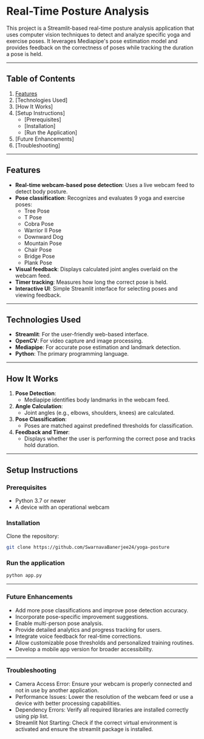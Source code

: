# Real-Time Posture Analysis

This project is a Streamlit-based real-time posture analysis application that uses computer vision techniques to detect and analyze specific yoga and exercise poses. It leverages Mediapipe's pose estimation model and provides feedback on the correctness of poses while tracking the duration a pose is held.

---

## Table of Contents
1. [Features](#features)
2. [Technologies Used]
3. [How It Works]
4. [Setup Instructions]
   - [Prerequisites]
   - [Installation]
   - [Run the Application]
5. [Future Enhancements]
6. [Troubleshooting]

---

## Features

- **Real-time webcam-based pose detection**: Uses a live webcam feed to detect body posture.
- **Pose classification**: Recognizes and evaluates 9 yoga and exercise poses:
  - Tree Pose
  - T Pose
  - Cobra Pose
  - Warrior II Pose
  - Downward Dog
  - Mountain Pose
  - Chair Pose
  - Bridge Pose
  - Plank Pose
- **Visual feedback**: Displays calculated joint angles overlaid on the webcam feed.
- **Timer tracking**: Measures how long the correct pose is held.
- **Interactive UI**: Simple Streamlit interface for selecting poses and viewing feedback.

---

## Technologies Used

- **Streamlit**: For the user-friendly web-based interface.
- **OpenCV**: For video capture and image processing.
- **Mediapipe**: For accurate pose estimation and landmark detection.
- **Python**: The primary programming language.

---

## How It Works

1. **Pose Detection**:
   - Mediapipe identifies body landmarks in the webcam feed.
2. **Angle Calculation**:
   - Joint angles (e.g., elbows, shoulders, knees) are calculated.
3. **Pose Classification**:
   - Poses are matched against predefined thresholds for classification.
4. **Feedback and Timer**:
   - Displays whether the user is performing the correct pose and tracks hold duration.

---

## Setup Instructions

### Prerequisites
- Python 3.7 or newer
- A device with an operational webcam

### Installation
Clone the repository:
   ```bash
   git clone https://github.com/SwarnavaBanerjee24/yoga-posture
   ```
### Run the application
   ```bash
   python app.py
   ```

---

### Future Enhancements
- Add more pose classifications and improve pose detection accuracy.
- Incorporate pose-specific improvement suggestions.
- Enable multi-person pose analysis.
- Provide detailed analytics and progress tracking for users.
- Integrate voice feedback for real-time corrections.
- Allow customizable pose thresholds and personalized training routines.
- Develop a mobile app version for broader accessibility.

---

### Troubleshooting
- Camera Access Error: Ensure your webcam is properly connected and not in use by another application.
- Performance Issues: Lower the resolution of the webcam feed or use a device with better processing capabilities.
- Dependency Errors: Verify all required libraries are installed correctly using pip list.
- Streamlit Not Starting: Check if the correct virtual environment is activated and ensure the streamlit package is installed.

